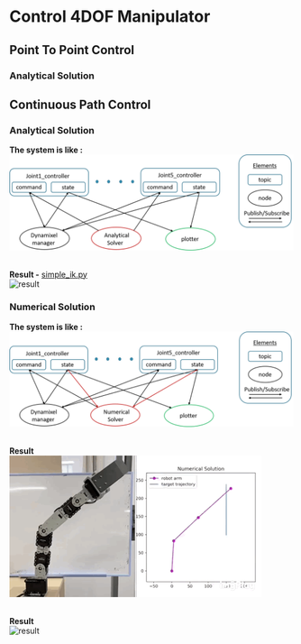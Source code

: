 # **Control 4DOF Manipulator**
## **Point To Point Control**
### **Analytical Solution**
## **Continuous Path Control**
### **Analytical Solution**
**The system is like :**<br>
![system](/src/figure/ana.png)

<br>**Result -** [simple_ik.py](https://github.com/mitsumaru3291/arm_control/blob/master/src/analytical_solver/simple_ik.py "simple_ik")<br>
![result](/src/figure/ana_real.gif)

### **Numerical Solution**
**The system is like :**<br>
![system](/src/figure/num.png)

<br>**Result**<br>
![result](/src/figure/num_real.gif)

<br>**Result**<br>
![result](/src/figure/LM.gif)